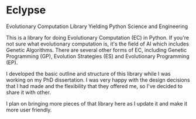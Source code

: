 # Eclypse
Evolutionary Computation Library Yielding Python Science and Engineering

This is a library for doing Evolutionary Computation (EC) in Python.
If you're not sure what evolutionary computation is, it's the field of AI which
includes Genetic Algorithms.  There are several other forms of EC, including
Genetic Programming (GP), Evolution Strategies (ES) and Evolutionary Programming (EP).

I developed the basic outline and structure of this library while I was working
on my PhD dissertation.  I was very happy with the design decisions that I had made
and the flexibility that they offered me, so I've decided to share it with other.

I plan on bringing more pieces of that library here as I update it and make it
more user friendly.
